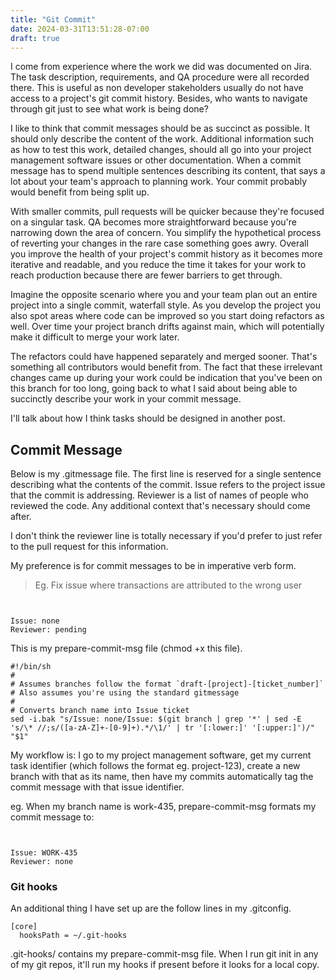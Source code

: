 ```yaml
---
title: "Git Commit"
date: 2024-03-31T13:51:28-07:00
draft: true
---
```


I come from experience where the work we did was documented on Jira. The task description, requirements, and QA procedure were all recorded there. This is useful as non developer stakeholders usually do not have access to a project's git commit history. Besides, who wants to navigate through git just to see what work is being done?

I like to think that commit messages should be as succinct as possible. It should only describe the content of the work. Additional information such as how to test this work, detailed changes, should all go into your project management software issues or other documentation. When a commit message has to spend multiple sentences describing its content, that says a lot about your team's approach to planning work. Your commit probably would benefit from being split up. 

With smaller commits, pull requests will be quicker because they're focused on a singular task. QA becomes more straightforward because you're narrowing down the area of concern. You simplify the hypothetical process of reverting your changes in the rare case something goes awry. Overall you improve the health of your project's commit history as it becomes more iterative and readable, and you reduce the time it takes for your work to reach production because there are fewer barriers to get through.

Imagine the opposite scenario where you and your team plan out an entire project into a single commit, waterfall style. As you develop the project you also spot areas where code can be improved so you start doing refactors as well. Over time your project branch drifts against main, which will potentially make it difficult to merge your work later.

The refactors could have happened separately and merged sooner. That's something all contributors would benefit from. The fact that these irrelevant changes came up during your work could be indication that you've been on this branch for too long, going back to what I said about being able to succinctly describe your work in your commit message.

I'll talk about how I think tasks should be designed in another post.

## Commit Message

Below is my .gitmessage file.  The first line is reserved for a single sentence describing what the contents of the commit. Issue refers to the project issue that the commit is addressing. Reviewer is a list of names of people who reviewed the code. Any additional context that's necessary should come after.

I don't think the reviewer line is totally necessary if you'd prefer to just refer to the pull request for this information. 

My preference is for commit messages to be in imperative verb form.
> Eg. Fix issue where transactions are attributed to the wrong user


```


Issue: none
Reviewer: pending
```

This is my prepare-commit-msg file (chmod +x this file). 
```
#!/bin/sh
#
# Assumes branches follow the format `draft-[project]-[ticket_number]`
# Also assumes you're using the standard gitmessage
#
# Converts branch name into Issue ticket
sed -i.bak "s/Issue: none/Issue: $(git branch | grep '*' | sed -E 's/\* //;s/([a-zA-Z]+-[0-9]+).*/\1/' | tr '[:lower:]' '[:upper:]')/" "$1"
```

My workflow is: I go to my project management software, get my current task identifier (which follows the format eg. project-123), create a new branch with that as its name, then have my commits automatically tag the commit message with that issue identifier.

eg.
When my branch name is work-435, prepare-commit-msg formats my commit message to:
```


Issue: WORK-435
Reviewer: none
```

### Git hooks

An additional thing I have set up are the follow lines in my .gitconfig.

```
[core]
  hooksPath = ~/.git-hooks
```

.git-hooks/ contains my prepare-commit-msg file.
When I run git init in any of my git repos, it'll run my hooks if present before it looks for a local copy.

